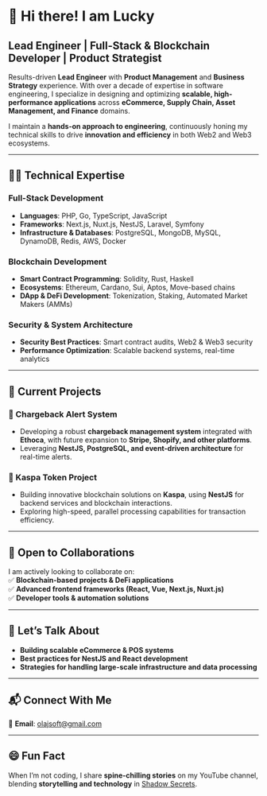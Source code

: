 # 👋 Hi there!  I am Lucky 

## **Lead Engineer | Full-Stack & Blockchain Developer | Product Strategist**  

Results-driven **Lead Engineer** with **Product Management** and **Business Strategy** experience. With over a decade of expertise in software engineering, I specialize in designing and optimizing **scalable, high-performance applications** across **eCommerce, Supply Chain, Asset Management, and Finance** domains.  

I maintain a **hands-on approach to engineering**, continuously honing my technical skills to drive **innovation and efficiency** in both Web2 and Web3 ecosystems.  

---

## **👨‍💻 Technical Expertise**  
### **Full-Stack Development**  
- **Languages**: PHP, Go, TypeScript, JavaScript  
- **Frameworks**: Next.js, Nuxt.js, NestJS, Laravel, Symfony  
- **Infrastructure & Databases**: PostgreSQL, MongoDB, MySQL, DynamoDB, Redis, AWS, Docker  

### **Blockchain Development**  
- **Smart Contract Programming**: Solidity, Rust, Haskell  
- **Ecosystems**: Ethereum, Cardano, Sui, Aptos, Move-based chains  
- **DApp & DeFi Development**: Tokenization, Staking, Automated Market Makers (AMMs)  

### **Security & System Architecture**  
- **Security Best Practices**: Smart contract audits, Web2 & Web3 security  
- **Performance Optimization**: Scalable backend systems, real-time analytics  

---

## **🔭 Current Projects**  
### **🚀 Chargeback Alert System**  
- Developing a robust **chargeback management system** integrated with **Ethoca**, with future expansion to **Stripe, Shopify, and other platforms**.  
- Leveraging **NestJS, PostgreSQL, and event-driven architecture** for real-time alerts.  

### **💎 Kaspa Token Project**  
- Building innovative blockchain solutions on **Kaspa**, using **NestJS** for backend services and blockchain interactions.  
- Exploring high-speed, parallel processing capabilities for transaction efficiency.  

---

## **🤝 Open to Collaborations**  
I am actively looking to collaborate on:  
✅ **Blockchain-based projects & DeFi applications**  
✅ **Advanced frontend frameworks (React, Vue, Next.js, Nuxt.js)**  
✅ **Developer tools & automation solutions**  

---

## **💬 Let’s Talk About**  
- **Building scalable eCommerce & POS systems**  
- **Best practices for NestJS and React development**  
- **Strategies for handling large-scale infrastructure and data processing**  

---

## **📬 Connect With Me**  
📧 **Email**: olajsoft@gmail.com  

---

## **😄 Fun Fact**  
When I’m not coding, I share **spine-chilling stories** on my YouTube channel, blending **storytelling and technology** in [Shadow Secrets](https://www.youtube.com/shadowsecrets).  
